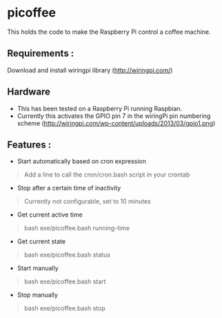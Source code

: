 # picoffee

This holds the code to make the Raspberry Pi control a coffee machine.

## Requirements : 

Download and install wiringpi library (http://wiringpi.com/)

## Hardware

* This has been tested on a Raspberry Pi running Raspbian.
* Currently this activates the GPIO pin 7 in the wiringPi pin numbering scheme (http://wiringpi.com/wp-content/uploads/2013/03/gpio1.png)


## Features : 

* Start automatically based on cron expression
> Add a line to call the cron/cron.bash script in your crontab

* Stop after a certain time of inactivity
> Currently not configurable, set to 10 minutes

* Get current active time
> bash exe/picoffee.bash running-time

* Get current state
> bash exe/picoffee.bash status

* Start manually
> bash exe/picoffee.bash start

* Stop manually
> bash exe/picoffee.bash stop
